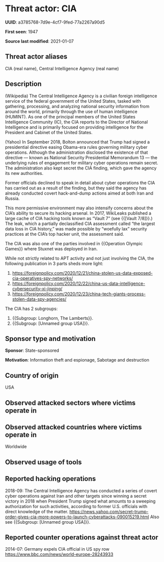 # Threat actor: CIA

**UUID**: a3785768-7d9e-4cf7-9fed-77a2267a90d5

**First seen**: 1947

**Source last modified**: 2021-01-07

## Threat actor aliases

CIA (real name), Central Intelligence Agency (real name)

## Description

(Wikipedia) The Central Intelligence Agency is a civilian foreign intelligence service of the federal government of the United States, tasked with gathering, processing, and analyzing national security information from around the world, primarily through the use of human intelligence (HUMINT). As one of the principal members of the United States Intelligence Community (IC), the CIA reports to the Director of National Intelligence and is primarily focused on providing intelligence for the President and Cabinet of the United States.

(Yahoo) In September 2018, Bolton announced that Trump had signed a presidential directive easing Obama-era rules governing military cyber operations. Although the administration disclosed the existence of that directive — known as National Security Presidential Memorandum 13 — the underlying rules of engagement for military cyber operations remain secret. The administration also kept secret the CIA finding, which gave the agency its new authorities.

Former officials declined to speak in detail about cyber operations the CIA has carried out as a result of the finding, but they said the agency has already conducted covert hack-and-dump actions aimed at both Iran and Russia.

This more permissive environment may also intensify concerns about the CIA’s ability to secure its hacking arsenal. In 2017, WikiLeaks published a large cache of CIA hacking tools known as “Vault 7” (see {{[Vault 7/8]}}.) The leak, which a partially declassified CIA assessment called “the largest data loss in CIA history,” was made possible by “woefully lax” security practices at the CIA’s top hacker unit, the assessment said.

The CIA was also one of the parties involved in {{Operation Olympic Games}} where Stuxnet was deployed in Iran.

While not strictly related to APT activity and not just involving the CIA, the following publication in 3 parts sheds more light:
1. https://foreignpolicy.com/2020/12/21/china-stolen-us-data-exposed-cia-operatives-spy-networks/
2. https://foreignpolicy.com/2020/12/22/china-us-data-intelligence-cybersecurity-xi-jinping/
3. https://foreignpolicy.com/2020/12/23/china-tech-giants-process-stolen-data-spy-agencies/

The CIA has 2 subgroups:
1. {{Subgroup: Longhorn, The Lamberts}}.
2. {{Subgroup: [Unnamed group USA]}}.

## Sponsor type and motivation

**Sponsor**: State-sponsored

**Motivation**: Information theft and espionage, Sabotage and destruction


## Country of origin

USA

## Observed attacked sectors where victims operate in



## Observed attacked countries where victims operate in

Worldwide

## Observed usage of tools



## Reported hacking operations

2018-09: The Central Intelligence Agency has conducted a series of covert cyber operations against Iran and other targets since winning a secret victory in 2018 when President Trump signed what amounts to a sweeping authorization for such activities, according to former U.S. officials with direct knowledge of the matter.
https://news.yahoo.com/secret-trump-order-gives-cia-more-powers-to-launch-cyberattacks-090015219.html
Also see {{Subgroup: [Unnamed group USA]}}.

## Reported counter operations against threat actor

2014-07: Germany expels CIA official in US spy row
https://www.bbc.com/news/world-europe-28243933



